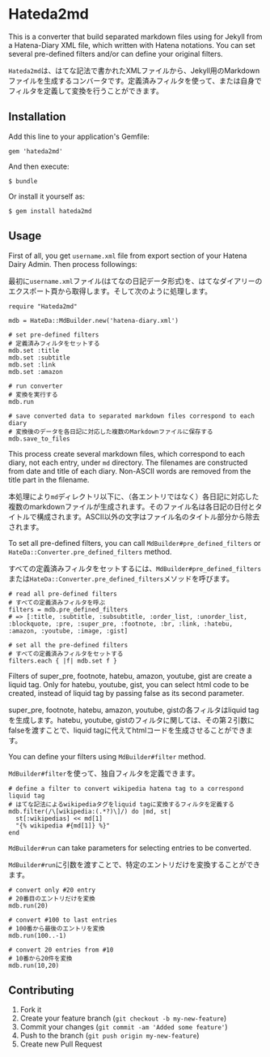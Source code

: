 # Hateda2md

This is a converter that build separated markdown files using for Jekyll from a Hatena-Diary XML file, which written with Hatena notations. You can set several pre-defined filters and/or can define your original filters.

`Hateda2md`は、はてな記法で書かれたXMLファイルから、Jekyll用のMarkdownファイルを生成するコンバータです。定義済みフィルタを使って、または自身でフィルタを定義して変換を行うことができます。

## Installation

Add this line to your application's Gemfile:

    gem 'hateda2md'

And then execute:

    $ bundle

Or install it yourself as:

    $ gem install hateda2md

## Usage
First of all, you get `username.xml` file from export section of your Hatena Dairy Admin. Then process followings:

最初に`username.xml`ファイル(はてなの日記データ形式)を、はてなダイアリーのエクスポート頁から取得します。そして次のように処理します。

    require "Hateda2md"

    mdb = HateDa::MdBuilder.new('hatena-diary.xml')

    # set pre-defined filters
    # 定義済みフィルタをセットする
    mdb.set :title
    mdb.set :subtitle
    mdb.set :link
    mdb.set :amazon
    
    # run converter 
    # 変換を実行する
    mdb.run

    # save converted data to separated markdown files correspond to each diary
    # 変換後のデータを各日記に対応した複数のMarkdownファイルに保存する
    mdb.save_to_files

This process create several markdown files, which correspond to each diary, not each entry, under `md` directory. The filenames are constructed from date and title of each diary. Non-ASCII words are removed from the title part in the filename.

本処理により`md`ディレクトリ以下に、（各エントリではなく）各日記に対応した複数のmarkdownファイルが生成されます。そのファイル名は各日記の日付とタイトルで構成されます。ASCII以外の文字はファイル名のタイトル部分から除去されます。

To set all pre-defined filters, you can call `MdBuilder#pre_defined_filters` or `HateDa::Converter.pre_defined_filters` method.

すべての定義済みフィルタをセットするには、`MdBuilder#pre_defined_filters`または`HateDa::Converter.pre_defined_filters`メソッドを呼びます。

    # read all pre-defined filters
    # すべての定義済みフィルタを呼ぶ
    filters = mdb.pre_defined_filters
    # => [:title, :subtitle, :subsubtitle, :order_list, :unorder_list, :blockquote, :pre, :super_pre, :footnote, :br, :link, :hatebu, :amazon, :youtube, :image, :gist]

    # set all the pre-defined filters
    # すべての定義済みフィルタをセットする
    filters.each { |f| mdb.set f }

Filters of super_pre, footnote, hatebu, amazon, youtube, gist are create a liquid tag. Only for hatebu, youtube, gist, you can select html code to be created, instead of liquid tag by passing false as its second parameter. 

super_pre, footnote, hatebu, amazon, youtube, gistの各フィルタはliquid tagを生成します。hatebu, youtube, gistのフィルタに関しては、その第２引数にfalseを渡すことで、liquid tagに代えてhtmlコードを生成させることができます。

You can define your filters using `MdBuilder#filter` method.

`MdBuilder#filter`を使って、独自フィルタを定義できます。

    # define a filter to convert wikipedia hatena tag to a correspond liquid tag
    # はてな記法によるwikipediaタグをliquid tagに変換するフィルタを定義する
    mdb.filter(/\[wikipedia:(.*?)\]/) do |md, st|
      st[:wikipedias] << md[1]
      "{% wikipedia #{md[1]} %}"
    end

`MdBuilder#run` can take parameters for selecting entries to be converted.

`MdBuilder#run`に引数を渡すことで、特定のエントリだけを変換することができます。

    # convert only #20 entry
    # 20番目のエントリだけを変換
    mdb.run(20)

    # convert #100 to last entries
    # 100番から最後のエントリを変換
    mdb.run(100..-1)

    # convert 20 entries from #10
    # 10番から20件を変換
    mdb.run(10,20)


## Contributing

1. Fork it
2. Create your feature branch (`git checkout -b my-new-feature`)
3. Commit your changes (`git commit -am 'Added some feature'`)
4. Push to the branch (`git push origin my-new-feature`)
5. Create new Pull Request
